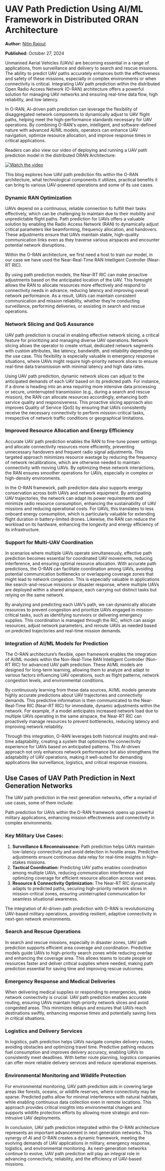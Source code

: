 # UAV Path Prediction Using AI/ML Framework in Distributed ORAN Architecture

**Author:** [Nitin Rajput](https://www.linkedin.com/in/nitin-rajput-3a321114b/)

**Published:** October 27, 2024

Unmanned Aerial Vehicles (UAVs) are becoming essential in a range of applications, from surveillance and delivery to search and rescue missions. The ability to predict UAV paths accurately enhances both the effectiveness and safety of these missions, especially in complex environments or when connectivity is critical. Integrating UAV path prediction within the distributed Open Radio Access Network (O-RAN) architecture offers a powerful solution for managing UAV networks and ensuring real-time data flow, high reliability, and low latency.

In O-RAN, AI-driven path prediction can leverage the flexibility of disaggregated network components to dynamically adjust to UAV flight paths, helping meet the high-performance standards necessary for UAV operations. By combining O-RAN's open, intelligent, and software-defined nature with advanced AI/ML models, operators can enhance UAV navigation, optimize resource allocation, and improve response times in critical applications.

Readers can also view our video of deploying and running a UAV path prediction model in the distributed ORAN Architecture:

[![Watch the video](./images/uav-path-prediction.png)](https://youtu.be/hAyxFav_i3U?si=4OtCHMwT-M2AgYjw)

This blog explores how UAV path prediction fits within the O-RAN architecture, what technological components it utilizes, practical benefits it can bring to various UAV-powered operations and some of its use cases.

### Dynamic RAN Optimization

UAVs depend on a continuous, reliable connection to fulfill their tasks effectively, which can be challenging to maintain due to their mobility and unpredictable flight paths. Path prediction for UAVs offers a valuable solution by enabling the Radio Access Network (RAN) to dynamically adjust critical parameters like beamforming, frequency allocation, and handovers. These adjustments ensure that UAVs maintain stable, high-quality communication links even as they traverse various airspaces and encounter potential network disruptions.

Within the O-RAN architecture, we first need a host to train our model, in our case we have used the Near-Real-Time RAN Intelligent Controller (Near-RT RIC). 

By using path prediction models, the Near-RT RIC can make proactive adjustments based on the anticipated location of the UAV. This foresight allows the RAN to allocate resources more effectively and respond to connectivity needs in advance, reducing latency and improving overall network performance. As a result, UAVs can maintain consistent communication and mission reliability, whether they’re conducting surveillance, performing deliveries, or assisting in search and rescue operations.

### Network Slicing and QoS Assurance

UAV path prediction is crucial in enabling effective network slicing, a critical feature for prioritizing and managing diverse UAV operations. Network slicing allows the operator to create virtual, dedicated network segments with custom attributes, like latency, bandwidth, and reliability depending on the use case. This flexibility is especially valuable in emergency response situations, where UAVs might require high-priority network slices to ensure real-time data transmission with minimal latency and high data rates.

Using UAV path prediction, dynamic network slices can adjust to the anticipated demands of each UAV based on its predicted path. For instance, if a drone is heading into an area requiring more intensive data processing or secure, uninterrupted transmission (e.g., during a search and rescue mission), the RAN can allocate resources accordingly, enhancing both service quality and responsiveness. This proactive slicing approach also improves Quality of Service (QoS) by ensuring that UAVs consistently receive the necessary connectivity to perform mission-critical tasks, irrespective of network traffic conditions or geographical limitations.

### Improved Resource Allocation and Energy Efficiency

Accurate UAV path prediction enables the RAN to fine-tune power settings and allocate connectivity resources more efficiently, preventing unnecessary handovers and frequent radio signal adjustments. This targeted approach minimizes resource wastage by reducing the frequency of network recalibrations, which are otherwise needed to maintain connectivity with moving UAVs. By optimizing these network interactions, the RAN ensures smoother operations for UAVs, especially in complex or high-density environments.

In the O-RAN framework, path prediction data also supports energy conservation across both UAVs and network equipment. By anticipating UAV trajectories, the network can adapt its power requirements and minimize radio resource consumption, enhancing the sustainability of UAV missions and reducing operational costs. For UAVs, this translates to less onboard energy consumption, which is particularly valuable for extending flight duration in battery-limited drones. Likewise, the RAN can reduce the workload on its hardware, enhancing the longevity and energy efficiency of its infrastructure.

### Support for Multi-UAV Coordination

In scenarios where multiple UAVs operate simultaneously, effective path prediction becomes essential for coordinated UAV movements, reducing interference, and ensuring optimal resource allocation. With accurate path predictions, the O-RAN can facilitate coordination among UAVs, avoiding potential communication bottlenecks or overlapping coverage zones that might lead to network congestion. This is especially valuable in applications like search-and-rescue missions or disaster response, where multiple UAVs are deployed within a shared airspace, each carrying out distinct tasks but relying on the same network.

By analyzing and predicting each UAV’s path, we can dynamically allocate resources to prevent congestion and prioritize UAVs engaged in mission-critical tasks, such as identifying survivors or delivering emergency supplies. This coordination is managed through the RIC, which can assign resources, adjust network parameters, and reroute UAVs as needed based on predicted trajectories and real-time mission demands.

### Integration of AI/ML Models for Prediction

The O-RAN architecture’s flexible, open framework enables the integration of AI/ML models within the Non-Real-Time RAN Intelligent Controller (Non-RT RIC) for advanced UAV path prediction. These AI/ML models are designed for long-term learning, allowing them to analyze and adapt to various factors influencing UAV operations, such as flight patterns, network congestion levels, and environmental conditions.

By continuously learning from these data sources, AI/ML models generate highly accurate predictions about UAV trajectories and connectivity demands. This predictive information is then communicated to the Near-Real-Time RIC (Near-RT RIC) for immediate, dynamic adjustments within the network. For example, if a model anticipates increased network load due to multiple UAVs operating in the same airspace, the Near-RT RIC can proactively manage resources to prevent bottlenecks, reducing latency and improving network reliability.

Through this integration, O-RAN leverages both historical insights and real-time adaptability, creating a system that optimizes the connectivity experience for UAVs based on anticipated patterns. This AI-driven approach not only enhances network performance but also strengthens the adaptability of UAV operations, making it well-suited for demanding applications like surveillance, logistics, and critical response missions.

## Use Cases of UAV Path Prediction in Next Generation Networks

The UAV path prediction in the next generation networks, offer a myriad of use cases, some of them include:

Path prediction for UAVs within the O-RAN framework opens up powerful military applications, enhancing mission effectiveness and connectivity in complex environments.

### Key Military Use Cases:

1. **Surveillance & Reconnaissance:** Path prediction helps UAVs maintain low-latency connectivity and avoid detection in hostile areas. Predictive adjustments ensure continuous data relay for real-time insights in high-stakes missions.
2. **Tactical Coordination:** Predicting UAV paths enables coordination among multiple UAVs, reducing communication interference and optimizing coverage for efficient resource allocation across vast areas.
3. **Resource & Connectivity Optimization:** The Near-RT RIC dynamically adapts to predicted paths, securing high-priority network slices in mission-critical zones, ensuring uninterrupted communication for seamless situational awareness.

The integration of AI-driven path prediction with O-RAN is revolutionizing UAV-based military operations, providing resilient, adaptive connectivity in next-gen network environments.

### Search and Rescue Operations

In search and rescue missions, especially in disaster zones, UAV path prediction supports efficient area coverage and coordination. Predictive models guide UAVs to high-priority search zones while reducing overlap and enhancing the coverage area. This allows teams to locate people or resources faster and deliver critical supplies where needed, making path prediction essential for saving time and improving rescue outcomes.

### Emergency Response and Medical Deliveries

When delivering medical supplies or responding to emergencies, stable network connectivity is crucial. UAV path prediction enables accurate routing, ensuring UAVs maintain high-priority network slices and avoid congested areas. This minimizes delays and ensures that UAVs reach destinations swiftly, enhancing response times and potentially saving lives in critical situations.

### Logistics and Delivery Services

In logistics, path prediction helps UAVs navigate complex delivery routes, avoiding obstacles and optimizing travel time. Predictive pathing reduces fuel consumption and improves delivery accuracy, enabling UAVs to consistently meet deadlines. With better route planning, logistics companies can offer more reliable delivery services and reduce operational expenses.

### Environmental Monitoring and Wildlife Protection

For environmental monitoring, UAV path prediction aids in covering large areas like forests, oceans, or wildlife reserves, where connectivity may be sparse. Predicted paths allow for minimal interference with natural habitats, while enabling continuous data collection even in remote locations. This approach provides critical insights into environmental changes and supports wildlife protection efforts by allowing more strategic and non-intrusive UAV deployments.

In conclusion, UAV path prediction integrated within the O-RAN architecture represents an important advancement in next generation networks. This synergy of AI and O-RAN creates a dynamic framework, meeting the evolving demands of UAV applications in military, emergency response, logistics, and environmental monitoring. As next-generation networks continue to evolve, UAV path prediction will play an integral role in advancing connectivity, reliability, and the efficiency of UAV-based missions.